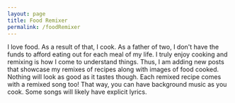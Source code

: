 ```yaml
---
layout: page
title: Food Remixer
permalink: /foodRemixer
---
```


I love food. As a result of that, I cook. As a father of two, I don't have the funds to afford eating out for each meal of my life. I truly enjoy cooking and remixing is how I come to understand things. Thus, I am adding new posts that showcase my remixes of recipes along with images of food cooked. Nothing will look as good as it tastes though. Each remixed recipe comes with a remixed song too! That way, you can have background music as you cook. Some songs will likely have explicit lyrics. 

